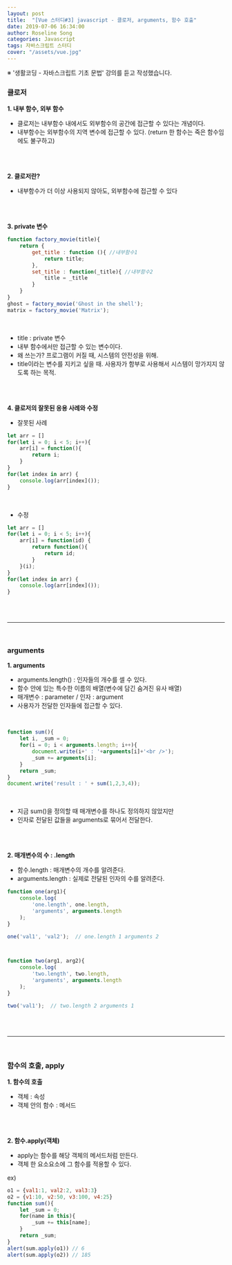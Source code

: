 ```yaml
---
layout: post
title:  "[Vue 스터디#3] javascript - 클로저, arguments, 함수 호출"
date: 2019-07-06 16:34:00
author: Roseline Song
categories: Javascript
tags: 자바스크립트 스터디
cover: "/assets/vue.jpg"
---
```


※ '생활코딩 - 자바스크립트 기초 문법' 강의를 듣고 작성했습니다. 


### 클로저 

**1. 내부 함수, 외부 함수**

- 클로저는 내부함수 내에서도 외부함수의 공간에 접근할 수 있다는 개념이다.
- 내부함수는 외부함수의 지역 변수에 접근할 수 있다. (return 한 함수는 죽은 함수임에도 불구하고)

<br>
<br>

**2. 클로저란?**

- 내부함수가 더 이상 사용되지 않아도, 외부함수에 접근할 수 있다

<br>
<br>

**3. private 변수**

```javascript
function factory_movie(title){
    return {
        get_title : function (){ //내부함수1
            return title; 
        },
        set_title : function(_title){ //내부함수2
            title = _title
        }
    }
}
ghost = factory_movie('Ghost in the shell');
matrix = factory_movie('Matrix');
```

<br>

- title : private 변수
- 내부 함수에서만 접근할 수 있는 변수이다. 
- 왜 쓰는가? 프로그램이 커질 때, 시스템의 안전성을 위해. 
- title이라는 변수를 지키고 싶을 때. 사용자가 함부로 사용해서 시스템이 망가지지 않도록 하는 목적.

<br>
<br>

**4. 클로저의 잘못된 응용 사례와 수정**

- 잘못된 사례 

```javascript
let arr = []
for(let i = 0; i < 5; i++){
    arr[i] = function(){
        return i;
    }
}
for(let index in arr) {
    console.log(arr[index]());
}
```

<br>

- 수정 

```javascript
let arr = []
for(let i = 0; i < 5; i++){
    arr[i] = function(id) {
        return function(){
            return id;
        }
    }(i);
}
for(let index in arr) {
    console.log(arr[index]());
}
```

<br>
<br>

<hr>

<br>

### arguments

**1. arguments**


- arguments.length() : 인자들의 개수를 셀 수 있다.
- 함수 안에 있는 특수한 이름의 배열(변수에 담긴 숨겨진 유사 배열)
- 매개변수 : parameter / 인자 : argument
- 사용자가 전달한 인자들에 접근할 수 있다.

<br>

```javascript
function sum(){
    let i, _sum = 0;    
    for(i = 0; i < arguments.length; i++){
        document.write(i+' : '+arguments[i]+'<br />');
        _sum += arguments[i];
    }   
    return _sum;
}
document.write('result : ' + sum(1,2,3,4));
```

<br>

- 지금 sum()을 정의할 때 매개변수를 하나도 정의하지 않았지만 
- 인자로 전달된 값들을 arguments로 묶어서 전달한다.

<br>
<br>


**2. 매개변수의 수 : .length**

- 함수.length : 매개변수의 개수를 알려준다.
- arguments.length : 실제로 전달된 인자의 수를 알려준다. 

```javascript
function one(arg1){
    console.log(
        'one.length', one.length,
        'arguments', arguments.length
    );
}

one('val1', 'val2');  // one.length 1 arguments 2



function two(arg1, arg2){
    console.log(
        'two.length', two.length,
        'arguments', arguments.length
    );
}

two('val1');  // two.length 2 arguments 1
```

<br>
<br>

<hr>

<br>


### 함수의 호출, apply

**1. 함수의 호출**

- 객체 : 속성
- 객체 안의 함수 : 메서드 

<br>
<br>

**2. 함수.apply(객체)**

- apply는 함수를 해당 객체의 메서드처럼 만든다.  
- 객체 한 요소요소에 그 함수를 적용할 수 있다. 

ex)

```javascript
o1 = {val1:1, val2:2, val3:3}
o2 = {v1:10, v2:50, v3:100, v4:25}
function sum(){
    let _sum = 0;
    for(name in this){
        _sum += this[name];
    }
    return _sum;
}
alert(sum.apply(o1)) // 6
alert(sum.apply(o2)) // 185
```


<br>
<br>








